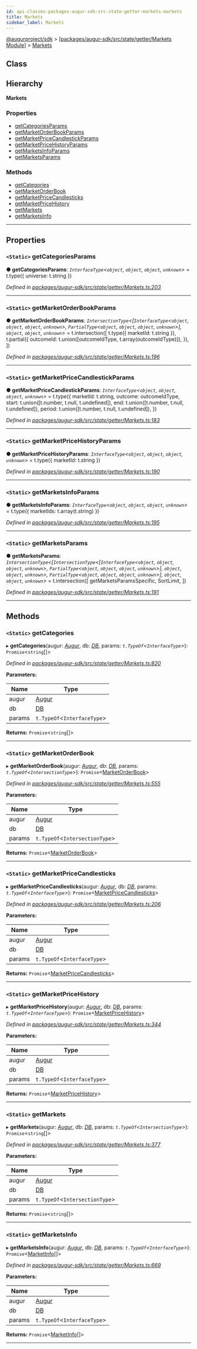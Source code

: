 ```yaml
---
id: api-classes-packages-augur-sdk-src-state-getter-markets-markets
title: Markets
sidebar_label: Markets
---
```


[@augurproject/sdk](api-readme.md) > [[packages/augur-sdk/src/state/getter/Markets Module]](api-modules-packages-augur-sdk-src-state-getter-markets-module.md) > [Markets](api-classes-packages-augur-sdk-src-state-getter-markets-markets.md)

## Class

## Hierarchy

**Markets**

### Properties

* [getCategoriesParams](api-classes-packages-augur-sdk-src-state-getter-markets-markets.md#getcategoriesparams)
* [getMarketOrderBookParams](api-classes-packages-augur-sdk-src-state-getter-markets-markets.md#getmarketorderbookparams)
* [getMarketPriceCandlestickParams](api-classes-packages-augur-sdk-src-state-getter-markets-markets.md#getmarketpricecandlestickparams)
* [getMarketPriceHistoryParams](api-classes-packages-augur-sdk-src-state-getter-markets-markets.md#getmarketpricehistoryparams)
* [getMarketsInfoParams](api-classes-packages-augur-sdk-src-state-getter-markets-markets.md#getmarketsinfoparams)
* [getMarketsParams](api-classes-packages-augur-sdk-src-state-getter-markets-markets.md#getmarketsparams)

### Methods

* [getCategories](api-classes-packages-augur-sdk-src-state-getter-markets-markets.md#getcategories)
* [getMarketOrderBook](api-classes-packages-augur-sdk-src-state-getter-markets-markets.md#getmarketorderbook)
* [getMarketPriceCandlesticks](api-classes-packages-augur-sdk-src-state-getter-markets-markets.md#getmarketpricecandlesticks)
* [getMarketPriceHistory](api-classes-packages-augur-sdk-src-state-getter-markets-markets.md#getmarketpricehistory)
* [getMarkets](api-classes-packages-augur-sdk-src-state-getter-markets-markets.md#getmarkets)
* [getMarketsInfo](api-classes-packages-augur-sdk-src-state-getter-markets-markets.md#getmarketsinfo)

---

## Properties

<a id="getcategoriesparams"></a>

### `<Static>` getCategoriesParams

**● getCategoriesParams**: *`InterfaceType`<`object`, `object`, `object`, `unknown`>* =  t.type({ universe: t.string })

*Defined in [packages/augur-sdk/src/state/getter/Markets.ts:203](https://github.com/AugurProject/augur/blob/bae2172ca0/packages/augur-sdk/src/state/getter/Markets.ts#L203)*

___
<a id="getmarketorderbookparams"></a>

### `<Static>` getMarketOrderBookParams

**● getMarketOrderBookParams**: *`IntersectionType`<[`InterfaceType`<`object`, `object`, `object`, `unknown`>, `PartialType`<`object`, `object`, `object`, `unknown`>], `object`, `object`, `unknown`>* =  t.intersection([
    t.type({ marketId: t.string }),
    t.partial({
      outcomeId: t.union([outcomeIdType, t.array(outcomeIdType)]),
    }),
  ])

*Defined in [packages/augur-sdk/src/state/getter/Markets.ts:196](https://github.com/AugurProject/augur/blob/bae2172ca0/packages/augur-sdk/src/state/getter/Markets.ts#L196)*

___
<a id="getmarketpricecandlestickparams"></a>

### `<Static>` getMarketPriceCandlestickParams

**● getMarketPriceCandlestickParams**: *`InterfaceType`<`object`, `object`, `object`, `unknown`>* =  t.type({
    marketId: t.string,
    outcome: outcomeIdType,
    start: t.union([t.number, t.null, t.undefined]),
    end: t.union([t.number, t.null, t.undefined]),
    period: t.union([t.number, t.null, t.undefined]),
  })

*Defined in [packages/augur-sdk/src/state/getter/Markets.ts:183](https://github.com/AugurProject/augur/blob/bae2172ca0/packages/augur-sdk/src/state/getter/Markets.ts#L183)*

___
<a id="getmarketpricehistoryparams"></a>

### `<Static>` getMarketPriceHistoryParams

**● getMarketPriceHistoryParams**: *`InterfaceType`<`object`, `object`, `object`, `unknown`>* =  t.type({ marketId: t.string })

*Defined in [packages/augur-sdk/src/state/getter/Markets.ts:190](https://github.com/AugurProject/augur/blob/bae2172ca0/packages/augur-sdk/src/state/getter/Markets.ts#L190)*

___
<a id="getmarketsinfoparams"></a>

### `<Static>` getMarketsInfoParams

**● getMarketsInfoParams**: *`InterfaceType`<`object`, `object`, `object`, `unknown`>* =  t.type({ marketIds: t.array(t.string) })

*Defined in [packages/augur-sdk/src/state/getter/Markets.ts:195](https://github.com/AugurProject/augur/blob/bae2172ca0/packages/augur-sdk/src/state/getter/Markets.ts#L195)*

___
<a id="getmarketsparams"></a>

### `<Static>` getMarketsParams

**● getMarketsParams**: *`IntersectionType`<[`IntersectionType`<[`InterfaceType`<`object`, `object`, `object`, `unknown`>, `PartialType`<`object`, `object`, `object`, `unknown`>], `object`, `object`, `unknown`>, `PartialType`<`object`, `object`, `object`, `unknown`>], `object`, `object`, `unknown`>* =  t.intersection([
    getMarketsParamsSpecific,
    SortLimit,
  ])

*Defined in [packages/augur-sdk/src/state/getter/Markets.ts:191](https://github.com/AugurProject/augur/blob/bae2172ca0/packages/augur-sdk/src/state/getter/Markets.ts#L191)*

___

## Methods

<a id="getcategories"></a>

### `<Static>` getCategories

▸ **getCategories**(augur: *[Augur](api-classes-packages-augur-sdk-src-augur-augur.md)*, db: *[DB](api-classes-packages-augur-sdk-src-state-db-db-db.md)*, params: *`t.TypeOf`<`InterfaceType`>*): `Promise`<`string`[]>

*Defined in [packages/augur-sdk/src/state/getter/Markets.ts:820](https://github.com/AugurProject/augur/blob/bae2172ca0/packages/augur-sdk/src/state/getter/Markets.ts#L820)*

**Parameters:**

| Name | Type |
| ------ | ------ |
| augur | [Augur](api-classes-packages-augur-sdk-src-augur-augur.md) |
| db | [DB](api-classes-packages-augur-sdk-src-state-db-db-db.md) |
| params | `t.TypeOf`<`InterfaceType`> |

**Returns:** `Promise`<`string`[]>

___
<a id="getmarketorderbook"></a>

### `<Static>` getMarketOrderBook

▸ **getMarketOrderBook**(augur: *[Augur](api-classes-packages-augur-sdk-src-augur-augur.md)*, db: *[DB](api-classes-packages-augur-sdk-src-state-db-db-db.md)*, params: *`t.TypeOf`<`IntersectionType`>*): `Promise`<[MarketOrderBook](api-interfaces-packages-augur-sdk-src-state-getter-markets-marketorderbook.md)>

*Defined in [packages/augur-sdk/src/state/getter/Markets.ts:555](https://github.com/AugurProject/augur/blob/bae2172ca0/packages/augur-sdk/src/state/getter/Markets.ts#L555)*

**Parameters:**

| Name | Type |
| ------ | ------ |
| augur | [Augur](api-classes-packages-augur-sdk-src-augur-augur.md) |
| db | [DB](api-classes-packages-augur-sdk-src-state-db-db-db.md) |
| params | `t.TypeOf`<`IntersectionType`> |

**Returns:** `Promise`<[MarketOrderBook](api-interfaces-packages-augur-sdk-src-state-getter-markets-marketorderbook.md)>

___
<a id="getmarketpricecandlesticks"></a>

### `<Static>` getMarketPriceCandlesticks

▸ **getMarketPriceCandlesticks**(augur: *[Augur](api-classes-packages-augur-sdk-src-augur-augur.md)*, db: *[DB](api-classes-packages-augur-sdk-src-state-db-db-db.md)*, params: *`t.TypeOf`<`InterfaceType`>*): `Promise`<[MarketPriceCandlesticks](api-interfaces-packages-augur-sdk-src-state-getter-markets-marketpricecandlesticks.md)>

*Defined in [packages/augur-sdk/src/state/getter/Markets.ts:206](https://github.com/AugurProject/augur/blob/bae2172ca0/packages/augur-sdk/src/state/getter/Markets.ts#L206)*

**Parameters:**

| Name | Type |
| ------ | ------ |
| augur | [Augur](api-classes-packages-augur-sdk-src-augur-augur.md) |
| db | [DB](api-classes-packages-augur-sdk-src-state-db-db-db.md) |
| params | `t.TypeOf`<`InterfaceType`> |

**Returns:** `Promise`<[MarketPriceCandlesticks](api-interfaces-packages-augur-sdk-src-state-getter-markets-marketpricecandlesticks.md)>

___
<a id="getmarketpricehistory"></a>

### `<Static>` getMarketPriceHistory

▸ **getMarketPriceHistory**(augur: *[Augur](api-classes-packages-augur-sdk-src-augur-augur.md)*, db: *[DB](api-classes-packages-augur-sdk-src-state-db-db-db.md)*, params: *`t.TypeOf`<`InterfaceType`>*): `Promise`<[MarketPriceHistory](api-interfaces-packages-augur-sdk-src-state-getter-markets-marketpricehistory.md)>

*Defined in [packages/augur-sdk/src/state/getter/Markets.ts:344](https://github.com/AugurProject/augur/blob/bae2172ca0/packages/augur-sdk/src/state/getter/Markets.ts#L344)*

**Parameters:**

| Name | Type |
| ------ | ------ |
| augur | [Augur](api-classes-packages-augur-sdk-src-augur-augur.md) |
| db | [DB](api-classes-packages-augur-sdk-src-state-db-db-db.md) |
| params | `t.TypeOf`<`InterfaceType`> |

**Returns:** `Promise`<[MarketPriceHistory](api-interfaces-packages-augur-sdk-src-state-getter-markets-marketpricehistory.md)>

___
<a id="getmarkets"></a>

### `<Static>` getMarkets

▸ **getMarkets**(augur: *[Augur](api-classes-packages-augur-sdk-src-augur-augur.md)*, db: *[DB](api-classes-packages-augur-sdk-src-state-db-db-db.md)*, params: *`t.TypeOf`<`IntersectionType`>*): `Promise`<`string`[]>

*Defined in [packages/augur-sdk/src/state/getter/Markets.ts:377](https://github.com/AugurProject/augur/blob/bae2172ca0/packages/augur-sdk/src/state/getter/Markets.ts#L377)*

**Parameters:**

| Name | Type |
| ------ | ------ |
| augur | [Augur](api-classes-packages-augur-sdk-src-augur-augur.md) |
| db | [DB](api-classes-packages-augur-sdk-src-state-db-db-db.md) |
| params | `t.TypeOf`<`IntersectionType`> |

**Returns:** `Promise`<`string`[]>

___
<a id="getmarketsinfo"></a>

### `<Static>` getMarketsInfo

▸ **getMarketsInfo**(augur: *[Augur](api-classes-packages-augur-sdk-src-augur-augur.md)*, db: *[DB](api-classes-packages-augur-sdk-src-state-db-db-db.md)*, params: *`t.TypeOf`<`InterfaceType`>*): `Promise`<[MarketInfo](api-interfaces-packages-augur-sdk-src-state-getter-markets-marketinfo.md)[]>

*Defined in [packages/augur-sdk/src/state/getter/Markets.ts:669](https://github.com/AugurProject/augur/blob/bae2172ca0/packages/augur-sdk/src/state/getter/Markets.ts#L669)*

**Parameters:**

| Name | Type |
| ------ | ------ |
| augur | [Augur](api-classes-packages-augur-sdk-src-augur-augur.md) |
| db | [DB](api-classes-packages-augur-sdk-src-state-db-db-db.md) |
| params | `t.TypeOf`<`InterfaceType`> |

**Returns:** `Promise`<[MarketInfo](api-interfaces-packages-augur-sdk-src-state-getter-markets-marketinfo.md)[]>

___

